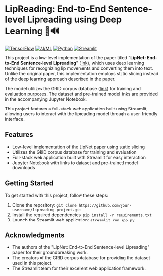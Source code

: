 # LipReading: End-to-End Sentence-level Lipreading using Deep Learning 🎥🔊

[![TensorFlow](https://img.shields.io/badge/TensorFlow-FF6F00?style=for-the-badge&logo=tensorflow&logoColor=white)](https://www.tensorflow.org/) [![AI/ML](https://img.shields.io/badge/AI/ML-FF6F00?style=for-the-badge&logo=artificialintelligence&logoColor=white)](https://en.wikipedia.org/wiki/Machine_learning) [![Python](https://img.shields.io/badge/Python-3776AB?style=for-the-badge&logo=python&logoColor=white)](https://www.python.org/) [![Streamlit](https://img.shields.io/badge/Streamlit-FF4B4B?style=for-the-badge&logo=streamlit&logoColor=white)](https://streamlit.io/)

This project is a low-level implementation of the paper titled "**LipNet: End-to-End Sentence-level Lipreading**" ([link](https://arxiv.org/abs/1611.01599)), which uses deep learning techniques for recognizing lip movements and converting them into text. Unlike the original paper, this implementation employs static slicing instead of the deep learning approach described in the paper.

The model utilizes the GRID corpus database ([link](http://spandh.dcs.shef.ac.uk/gridcorpus/)) for training and evaluation purposes. The dataset and pre-trained model links are provided in the accompanying Jupyter Notebook.

This project features a full-stack web application built using Streamlit, allowing users to interact with the lipreading model through a user-friendly interface.

## Features

- Low-level implementation of the LipNet paper using static slicing
- Utilizes the GRID corpus database for training and evaluation
- Full-stack web application built with Streamlit for easy interaction
- Jupyter Notebook with links to dataset and pre-trained model downloads

## Getting Started

To get started with this project, follow these steps:

1. Clone the repository: `git clone https://github.com/your-username/lipreading-project.git`
2. Install the required dependencies: `pip install -r requirements.txt`
3. Launch the Streamlit web application: `streamlit run app.py`


## Acknowledgments

- The authors of the "LipNet: End-to-End Sentence-level Lipreading" paper for their groundbreaking work.
- The creators of the GRID corpus database for providing the dataset used in this project.
- The Streamlit team for their excellent web application framework.
